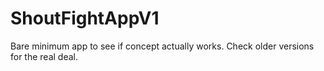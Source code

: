 # ShoutFightAppV1
Bare minimum app to see if concept actually works. Check older versions for the real deal.

